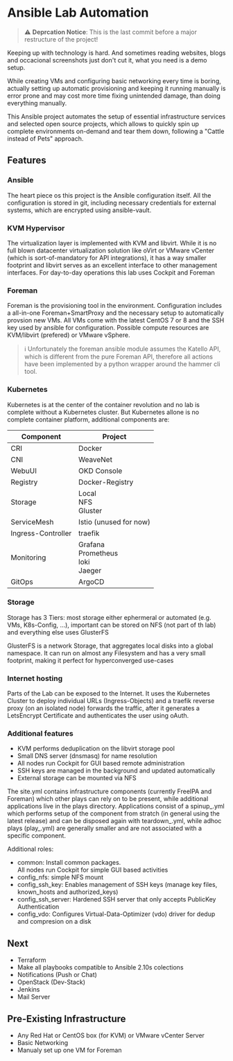 # Ansible Lab Automation
> :warning: **Deprcation Notice**: This is the last commit before a major restructure of the project!

Keeping up with technology is hard. And sometimes reading websites, blogs and occacional screenshots just don't cut it, what you need is a demo setup.

While creating VMs and configuring basic networking every time is boring, actually setting up automatic provisioning and keeping it running manually is error prone and may cost more time fixing unintended damage, than doing everything manually.

This Ansible project automates the setup of essential infrastructure services and selected open source projects, which allows to quickly spin up complete environments on-demand and tear them down, following a "Cattle instead of Pets" approach.

## Features
### Ansible
The heart piece os this project is the Ansible configuration itself. All the configuration is stored in git, including necessary credentials for external systems, which are encrypted using ansible-vault.  

### KVM Hypervisor
The virtualization layer is implemented with KVM and libvirt. While it is no full blown datacenter virtualization solution like oVirt or VMware vCenter (which is sort-of-mandatory for API integrations), it has a way smaller footprint and libvirt serves as an excellent interface to other management interfaces. For day-to-day operations this lab uses Cockpit and Foreman

### Foreman
Foreman is the provisioning tool in the environment. Configuration includes a all-in-one Foreman+SmartProxy and the necessary setup to automatically provsion new VMs. All VMs come with the latest CentOS 7 or 8 and the SSH key used by ansible for configuration. Possible compute resources are KVM/libvirt (prefered) or VMware vSphere.

> :information_source: Unfortunately the foreman ansible module assumes the Katello API, which is different from the pure Foreman API, therefore all actions have been implemented by a python wrapper around the hammer cli tool.

### Kubernetes
Kubernetes is at the center of the container revolution and no lab is complete without a Kubernetes cluster. But Kubernetes allone is no complete container platform, additional components are: 

Component | Project
---|---
CRI | Docker
CNI | WeaveNet
WebuUI | OKD Console
Registry | Docker-Registry
Storage | Local<br>NFS<br>Gluster
ServiceMesh | Istio (unused for now)
Ingress-Controller | traefik
Monitoring | Grafana<br>Prometheus<br>loki<br>Jaeger
GitOps | ArgoCD

### Storage
Storage has 3 Tiers: most storage either ephermeral or automated (e.g. VMs, K8s-Config, ...), important can be stored on NFS (not part of th lab) and everything else uses GlusterFS

GlusterFS is a network Storage, that aggregates local disks into a global namespace. It can run on almost any Filesystem and has a very small footprint, making it perfect for hyperconverged use-cases

### Internet hosting
Parts of the Lab can be exposed to the Internet. It uses the Kubernetes Cluster to deploy individual URLs (Ingress-Objects) and a traefik reverse proxy (on an isolated node) forwards the traffic, after it generates a LetsEncrypt Certificate and authenticates the user using oAuth.

### Additional features
* KVM performs deduplication on the libvirt storage pool
* Small DNS server (dnsmasq) for name resolution
* All nodes run Cockpit for GUI based remote administration
* SSH keys are managed in the background and updated automatically
* External storage can be mounted via NFS

The site.yml contains infrastructure components (currently FreeIPA and Foreman) which other plays can rely on to be present, while additional applications live in the plays directory. Applications consist of a spinup_<name>.yml which performs setup of the component from stratch (in general using the latest release) and can be disposed again with teardown_<name>.yml, while adhoc plays (play_<name>.yml) are generally smaller and are not associated with a specific component.

Additional roles:
- common: Install common packages.  
  All nodes run Cockpit for simple GUI based activities 
- config_nfs: simple NFS mount
- config_ssh_key: Enables management of SSH keys (manage key files, known_hosts and authorized_keys) 
- config_ssh_server: Hardened SSH server that only accepts PublicKey Authentication
- config_vdo: Configures Virtual-Data-Optimizer (vdo) driver for dedup and compresion on a disk


## Next
* Terraform
* Make all playbooks compatible to Ansible 2.10s colections
* Notifications (Push or Chat)
* OpenStack (Dev-Stack)
* Jenkins
* Mail Server

## Pre-Existing Infrastructure
* Any Red Hat or CentOS box (for KVM) or VMware vCenter Server
* Basic Networking
* Manualy set up one VM for Foreman 
